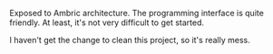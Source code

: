 Exposed to Ambric architecture. The programming interface is quite friendly. At least, it's not very difficult to get started.

I haven't get the change to clean this project, so it's really mess.
